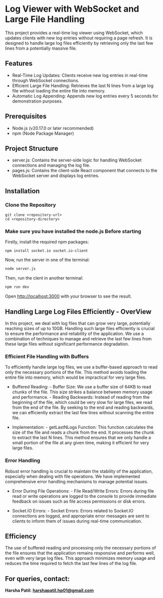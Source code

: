# Log Viewer with WebSocket and Large File Handling

This project provides a real-time log viewer using WebSocket, which updates clients with new log entries without requiring a page refresh. It is designed to handle large log files efficiently by retrieving only the last few lines from a potentially massive file.

## Features

  * Real-Time Log Updates: Clients receive new log entries in real-time through WebSocket connections.
  * Efficient Large File Handling: Retrieves the last N lines from a large log file without loading the entire file into memory.
  * Automatic Log Appending: Appends new log entries every 5 seconds for demonstration purposes.

## Prerequisites

  * Node.js (v20.17.0 or later recommended)
  * npm (Node Package Manager)

## Project Structure

  * server.js: Contains the server-side logic for handling WebSocket connections and managing the log file.
  * pages.js: Contains the client-side React component that connects to the WebSocket server and displays log entries.

## Installation

### Clone the Repository
```
git clone <repository-url>
cd <repository-directory>
```

### Make sure you have installed the node.js Before starting

Firstly, install the required npm packages:
```
npm install socket.io socket.io-client
```

Now, run the server in one of the terminal:
```bash
node server.js
```

Then, run the clent in another terminal: 
```bash
npm run dev
```

Open [http://localhost:3000](http://localhost:3000) with your browser to see the result.


## Handling Large Log Files Efficiently - OverView

In this project, we deal with log files that can grow very large, potentially reaching sizes of up to 10GB. Handling such large files efficiently is crucial to ensure the performance and reliability of the application. We use a combination of techniques to manage and retrieve the last few lines from these large files without significant performance degradation.

### Efficient File Handling with Buffers

To efficiently handle large log files, we use a buffer-based approach to read only the necessary portions of the file. This method avoids loading the entire file into memory, which would be impractical for very large files.

  * Buffered Reading:
        - Buffer Size: We use a buffer size of 64KB to read chunks of the file. This size strikes a balance between memory usage and performance.
        - Reading Backwards: Instead of reading from the beginning of the file, which could be very slow for large files, we read from the end of the file. By seeking to the end and reading backwards, we can efficiently extract the last few lines without scanning the entire file.

  * Implementation:
        - getLastNLogs Function: This function calculates the size of the file and reads a chunk from the end. It processes the chunk to extract the last N lines. This method ensures that we only handle a small portion of the file at any given time, making it efficient for very large files.

### Error Handling

Robust error handling is crucial to maintain the stability of the application, especially when dealing with file operations. We have implemented comprehensive error handling mechanisms to manage potential issues.

  * Error During File Operations:
        - File Read/Write Errors: Errors during file read or write operations are logged to the console to provide immediate feedback on issues such as file access permissions or disk errors.
    
  * Socket.IO Errors:
        - Socket Errors: Errors related to Socket.IO connections are logged, and appropriate error messages are sent to clients to inform them of issues during real-time communication.

## Efficiency

The use of buffered reading and processing only the necessary portions of the file ensures that the application remains responsive and performs well, even with very large log files. This approach minimizes memory usage and reduces the time required to fetch the last few lines of the log file.


## **For queries, contact:**

**Harsha Patil:** [**harshapatil.hp01@gmail.com**](mailto:harshapatil.hp01@gmail.com)
